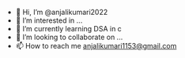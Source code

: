  - 👋 Hi, I’m @anjalikumari2022
- 👀 I’m interested in ...
- 🌱 I’m currently learning DSA in c
- 💞️ I’m looking to collaborate on ...
- 📫 How to reach me anjalikumari1153@gmail.com

<!---
anjalikumari2022/anjalikumari2022 is a ✨ special ✨ repository because its `README.md` (this file) appears on your GitHub profile.
You can click the Preview link to take a look at your changes.
--->
